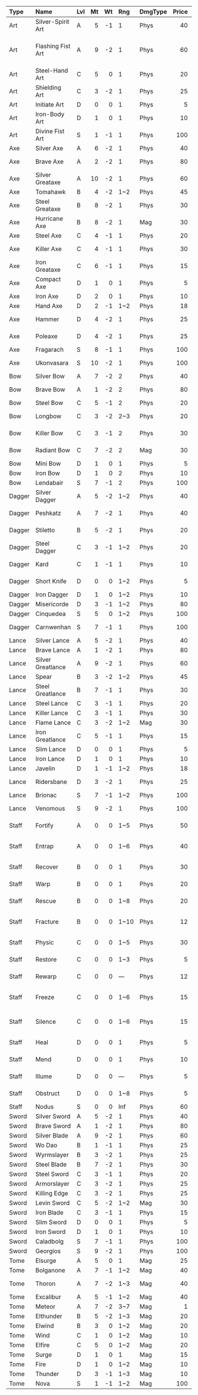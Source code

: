 | Type   | Name              | Lvl   |   Mt |   Wt | Rng   | DmgType   |   Price | Tags                                           |
|:-------|:------------------|:------|-----:|-----:|:------|:----------|--------:|:-----------------------------------------------|
| Art    | Silver-Spirit Art | A     |    5 |   -1 | 1     | Phys      |      40 | Brave                                          |
| Art    | Flashing Fist Art | A     |    9 |   -2 | 1     | Phys      |      60 | Brave Bonus(Spd+1) Cursed(Def-2) Cursed(Res-2) |
| Art    | Steel-Hand Art    | C     |    5 |    0 | 1     | Phys      |      20 | Brave Inaccurate(1)                            |
| Art    | Shielding Art     | C     |    3 |   -2 | 1     | Phys      |      25 | Bonus(Def+1) Inaccurate(1)                     |
| Art    | Initiate Art      | D     |    0 |    0 | 1     | Phys      |       5 | Nimble(10)                                     |
| Art    | Iron-Body Art     | D     |    1 |    0 | 1     | Phys      |      10 | Brave                                          |
| Art    | Divine Fist Art   | S     |    1 |   -1 | 1     | Phys      |     100 | Brave                                          |
| Axe    | Silver Axe        | A     |    6 |   -2 | 1     | Phys      |      40 | Inaccurate(1)                                  |
| Axe    | Brave Axe         | A     |    2 |   -2 | 1     | Phys      |      80 | Brave Inaccurate(1)                            |
| Axe    | Silver Greataxe   | A     |   10 |   -2 | 1     | Phys      |      60 | Heavy Inaccurate(2)                            |
| Axe    | Tomahawk          | B     |    4 |   -2 | 1~2   | Phys      |      45 | Inaccurate(2)                                  |
| Axe    | Steel Greataxe    | B     |    8 |   -2 | 1     | Phys      |      30 | Heavy Inaccurate(2)                            |
| Axe    | Hurricane Axe     | B     |    8 |   -2 | 1     | Mag       |      30 | Enchanted Heavy Inaccurate(1)                  |
| Axe    | Steel Axe         | C     |    4 |   -1 | 1     | Phys      |      20 | Inaccurate(1)                                  |
| Axe    | Killer Axe        | C     |    4 |   -1 | 1     | Phys      |      30 | Deadly(30) Inaccurate(1)                       |
| Axe    | Iron Greataxe     | C     |    6 |   -1 | 1     | Phys      |      15 | Heavy Inaccurate(1)                            |
| Axe    | Compact Axe       | D     |    1 |    0 | 1     | Phys      |       5 | Nimble(10)                                     |
| Axe    | Iron Axe          | D     |    2 |    0 | 1     | Phys      |      10 |                                                |
| Axe    | Hand Axe          | D     |    2 |   -1 | 1~2   | Phys      |      18 | Inaccurate(1)                                  |
| Axe    | Hammer            | D     |    4 |   -2 | 1     | Phys      |      25 | Effective(Armor) Inaccurate(2)                 |
| Axe    | Poleaxe           | D     |    4 |   -2 | 1     | Phys      |      25 | Effective(Cavalry) Inaccurate(2)               |
| Axe    | Fragarach         | S     |    8 |   -1 | 1     | Phys      |     100 |                                                |
| Axe    | Ukonvasara        | S     |   10 |   -2 | 1     | Phys      |     100 | Heavy Inaccurate(70)                           |
| Bow    | Silver Bow        | A     |    7 |   -2 | 2     | Phys      |      40 | Effective(Flying)                              |
| Bow    | Brave Bow         | A     |    1 |   -2 | 2     | Phys      |      80 | Brave Effective(Flying)                        |
| Bow    | Steel Bow         | C     |    5 |   -1 | 2     | Phys      |      20 | Effective(Flying)                              |
| Bow    | Longbow           | C     |    3 |   -2 | 2~3   | Phys      |      20 | Effective(Flying) Inaccurate(1)                |
| Bow    | Killer Bow        | C     |    3 |   -1 | 2     | Phys      |      30 | Deadly(30) Effective(Flying)                   |
| Bow    | Radiant Bow       | C     |    7 |   -2 | 2     | Mag       |      30 | Enchanted Effective(Flying)                    |
| Bow    | Mini Bow          | D     |    1 |    0 | 1     | Phys      |       5 | Nimble(10)                                     |
| Bow    | Iron Bow          | D     |    1 |    0 | 2     | Phys      |      10 | Effective(Flying)                              |
| Bow    | Lendabair         | S     |    7 |   -1 | 2     | Phys      |     100 | Effective(Flying)                              |
| Dagger | Silver Dagger     | A     |    5 |   -2 | 1~2   | Phys      |      40 | Status(Poisoned)                               |
| Dagger | Peshkatz          | A     |    7 |   -2 | 1     | Phys      |      40 | Deadly(20) Status(Poisoned)                    |
| Dagger | Stiletto          | B     |    5 |   -2 | 1     | Phys      |      20 | Deadly(20) Status(Poisoned)                    |
| Dagger | Steel Dagger      | C     |    3 |   -1 | 1~2   | Phys      |      20 | Status(Poisoned)                               |
| Dagger | Kard              | C     |    1 |   -1 | 1     | Phys      |      10 | Deadly(20) Status(Poisoned)                    |
| Dagger | Short Knife       | D     |    0 |    0 | 1~2   | Phys      |       5 | Nimble(10) Status(Poisoned)                    |
| Dagger | Iron Dagger       | D     |    1 |    0 | 1~2   | Phys      |      10 | Status(Poisoned)                               |
| Dagger | Misericorde       | D     |    3 |   -1 | 1~2   | Phys      |      80 | Status(Poisoned)                               |
| Dagger | Cinquedea         | S     |    5 |    0 | 1~2   | Phys      |     100 | Status(Poisoned)                               |
| Dagger | Carnwenhan        | S     |    7 |   -1 | 1     | Phys      |     100 | Heavy Status(Poisoned)                         |
| Lance  | Silver Lance      | A     |    5 |   -2 | 1     | Phys      |      40 |                                                |
| Lance  | Brave Lance       | A     |    1 |   -2 | 1     | Phys      |      80 | Brave                                          |
| Lance  | Silver Greatlance | A     |    9 |   -2 | 1     | Phys      |      60 | Heavy Inaccurate(1)                            |
| Lance  | Spear             | B     |    3 |   -2 | 1~2   | Phys      |      45 | Inaccurate(1)                                  |
| Lance  | Steel Greatlance  | B     |    7 |   -1 | 1     | Phys      |      30 | Heavy Inaccurate(1)                            |
| Lance  | Steel Lance       | C     |    3 |   -1 | 1     | Phys      |      20 |                                                |
| Lance  | Killer Lance      | C     |    3 |   -1 | 1     | Phys      |      30 | Deadly(30)                                     |
| Lance  | Flame Lance       | C     |    3 |   -2 | 1~2   | Mag       |      30 | Enchanted                                      |
| Lance  | Iron Greatlance   | C     |    5 |   -1 | 1     | Phys      |      15 | Heavy                                          |
| Lance  | Slim Lance        | D     |    0 |    0 | 1     | Phys      |       5 | Nimble(10)                                     |
| Lance  | Iron Lance        | D     |    1 |    0 | 1     | Phys      |      10 |                                                |
| Lance  | Javelin           | D     |    1 |   -1 | 1~2   | Phys      |      18 |                                                |
| Lance  | Ridersbane        | D     |    3 |   -2 | 1     | Phys      |      25 | Effective(Cavalry) Inaccurate(1)               |
| Lance  | Brionac           | S     |    7 |   -1 | 1~2   | Phys      |     100 | Inaccurate(70)                                 |
| Lance  | Venomous          | S     |    9 |   -2 | 1     | Phys      |     100 | Heavy Status(Poisoned)                         |
| Staff  | Fortify           | A     |    0 |    0 | 1~5   | Phys      |      50 | AoE Heal(10) Consumable(3)                     |
| Staff  | Entrap            | A     |    0 |    0 | 1~6   | Phys      |      40 | Entrap Inaccurate(2) Consumable(2)             |
| Staff  | Recover           | B     |    0 |    0 | 1     | Phys      |      30 | Heal(20) Consumable(5)                         |
| Staff  | Warp              | B     |    0 |    0 | 1     | Phys      |      20 | Warp Consumable(3)                             |
| Staff  | Rescue            | B     |    0 |    0 | 1~8   | Phys      |      20 | Rescue Consumable(3)                           |
| Staff  | Fracture          | B     |    0 |    0 | 1~10  | Phys      |      12 | Effect(Break) Inaccurate(1) Consumable(5)      |
| Staff  | Physic            | C     |    0 |    0 | 1~5   | Phys      |      30 | Heal(5) Consumable(5)                          |
| Staff  | Restore           | C     |    0 |    0 | 1~3   | Phys      |       5 | Heal(5) Consumable(5)                          |
| Staff  | Rewarp            | C     |    0 |    0 | —     | Phys      |      12 | Rewarp Consumable(3)                           |
| Staff  | Freeze            | C     |    0 |    0 | 1~6   | Phys      |      15 | Freeze Inaccurate(1) Consumable(3)             |
| Staff  | Silence           | C     |    0 |    0 | 1~6   | Phys      |      15 | Effect(Silence) Inaccurate(1) Consumable(3)    |
| Staff  | Heal              | D     |    0 |    0 | 1     | Phys      |       5 | Heal(5) Consumable(13)                         |
| Staff  | Mend              | D     |    0 |    0 | 1     | Phys      |      10 | Heal(10) Consumable(10)                        |
| Staff  | Illume            | D     |    0 |    0 | —     | Phys      |       5 | Torch(7) Consumable(3)                         |
| Staff  | Obstruct          | D     |    0 |    0 | 1~8   | Phys      |       5 | Vein(Ice) Consumable(5)                        |
| Staff  | Nodus             | S     |    0 |    0 | Inf   | Phys      |      60 | Consumable(1)                                  |
| Sword  | Silver Sword      | A     |    5 |   -2 | 1     | Phys      |      40 |                                                |
| Sword  | Brave Sword       | A     |    1 |   -2 | 1     | Phys      |      80 | Brave                                          |
| Sword  | Silver Blade      | A     |    9 |   -2 | 1     | Phys      |      60 | Heavy                                          |
| Sword  | Wo Dao            | B     |    1 |   -1 | 1     | Phys      |      25 | Deadly(20)                                     |
| Sword  | Wyrmslayer        | B     |    3 |   -2 | 1     | Phys      |      25 | Effective(Dragon)                              |
| Sword  | Steel Blade       | B     |    7 |   -2 | 1     | Phys      |      30 | Heavy                                          |
| Sword  | Steel Sword       | C     |    3 |   -1 | 1     | Phys      |      20 |                                                |
| Sword  | Armorslayer       | C     |    3 |   -2 | 1     | Phys      |      25 |                                                |
| Sword  | Killing Edge      | C     |    3 |   -2 | 1     | Phys      |      25 | Deadly(30)                                     |
| Sword  | Levin Sword       | C     |    5 |   -2 | 1~2   | Mag       |      30 | Enchanted                                      |
| Sword  | Iron Blade        | C     |    3 |   -1 | 1     | Phys      |      15 | Heavy                                          |
| Sword  | Slim Sword        | D     |    0 |    0 | 1     | Phys      |       5 | Nimble(10)                                     |
| Sword  | Iron Sword        | D     |    1 |    0 | 1     | Phys      |      10 |                                                |
| Sword  | Caladbolg         | S     |    7 |   -1 | 1     | Phys      |     100 |                                                |
| Sword  | Georgios          | S     |    9 |   -2 | 1     | Phys      |     100 | Heavy                                          |
| Tome   | Elsurge           | A     |    5 |    0 | 1     | Mag       |      25 | Homing                                         |
| Tome   | Bolganone         | A     |    7 |   -1 | 1~2   | Mag       |      40 |                                                |
| Tome   | Thoron            | A     |    7 |   -2 | 1~3   | Mag       |      40 | Complex Inaccurate(1)                          |
| Tome   | Excalibur         | A     |    5 |   -1 | 1~2   | Mag       |      40 | Effective(Flying)                              |
| Tome   | Meteor            | A     |    7 |   -2 | 3~7   | Mag       |       1 | Complex                                        |
| Tome   | Elthunder         | B     |    5 |   -2 | 1~3   | Mag       |      20 | Complex                                        |
| Tome   | Elwind            | B     |    3 |    0 | 1~2   | Mag       |      20 | Effective(Flying)                              |
| Tome   | Wind              | C     |    1 |    0 | 1~2   | Mag       |      10 | Effective(Flying)                              |
| Tome   | Elfire            | C     |    5 |    0 | 1~2   | Mag       |      20 |                                                |
| Tome   | Surge             | D     |    1 |    0 | 1     | Mag       |      15 | Homing                                         |
| Tome   | Fire              | D     |    1 |    0 | 1~2   | Mag       |      10 |                                                |
| Tome   | Thunder           | D     |    3 |   -1 | 1~3   | Mag       |      10 | Complex                                        |
| Tome   | Nova              | S     |    1 |   -1 | 1~2   | Mag       |     100 | Brave                                          |